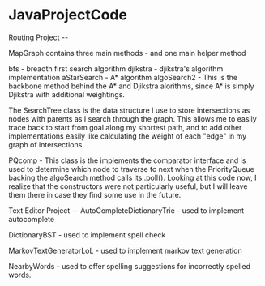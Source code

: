 # JavaProjectCode
Routing Project --

MapGraph contains three main methods - and one main helper method

bfs - breadth first search algorithm
djikstra - djikstra's algorithm implementation
aStarSearch - A* algorithm
algoSearch2 - This is the backbone method behind the A* and Djikstra
alorithms, since A* is simply Djikstra with additional weightings.

The SearchTree class is the data structure I use to store intersections
as nodes with parents as I search through the graph. This allows me to
easily trace back to start from goal along my shortest path, and to add
other implementations easily like calculating the weight of each "edge"
in my graph of intersections.

PQcomp - This class is the implements the comparator interface and is
used to determine which node to traverse to next when the PriorityQueue
backing the algoSearch method calls its .poll(). Looking at this code
now, I realize that the constructors were not particularly useful, but I will leave them there in case they find some use in the future.


Text Editor Project --
AutoCompleteDictionaryTrie - used to implement autocomplete

DictionaryBST - used to implement spell check

MarkovTextGeneratorLoL - used to implement markov text generation

NearbyWords - used to offer spelling suggestions for incorrectly spelled
words.
